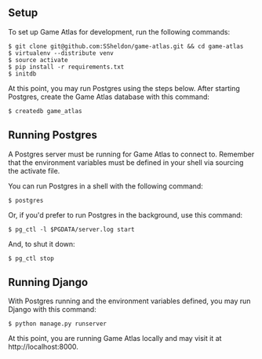 Setup
----------
To set up Game Atlas for development, run the following commands:

    $ git clone git@github.com:SSheldon/game-atlas.git && cd game-atlas
    $ virtualenv --distribute venv
    $ source activate
    $ pip install -r requirements.txt
    $ initdb

At this point, you may run Postgres using the steps below.
After starting Postgres, create the Game Atlas database with this command:

    $ createdb game_atlas

Running Postgres
----------
A Postgres server must be running for Game Atlas to connect to.
Remember that the environment variables must be defined in your shell via
sourcing the activate file.

You can run Postgres in a shell with the following command:

    $ postgres

Or, if you'd prefer to run Postgres in the background, use this command:

    $ pg_ctl -l $PGDATA/server.log start

And, to shut it down:

    $ pg_ctl stop

Running Django
----------
With Postgres running and the environment variables defined, you may run
Django with this command:

    $ python manage.py runserver

At this point, you are running Game Atlas locally and may visit it at
http://localhost:8000.

